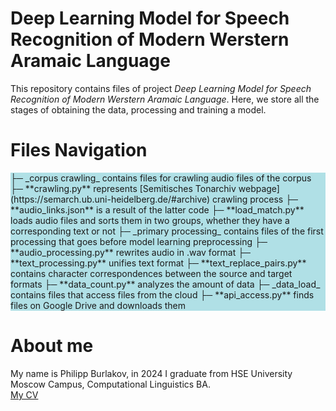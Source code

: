 # Deep Learning Model for Speech Recognition of Modern Werstern Aramaic Language
This repository contains files of project *Deep Learning Model for Speech Recognition of Modern Werstern Aramaic Language*. 
Here, we store all the stages of obtaining the data, processing and training a model.

# Files Navigation
<div style="background-color:powderblue;">
├─ _corpus crawling_ contains files for crawling audio files of the corpus
    ├─ **crawling.py** represents [Semitisches Tonarchiv webpage](https://semarch.ub.uni-heidelberg.de/#archive) crawling process
    ├─ **audio_links.json** is a result of the latter code
    ├─ **load_match.py** loads audio files and sorts them in two groups, whether they have a corresponding text or not
├─ _primary processing_ contains files of the first processing that goes before model learning preprocessing
    ├─ **audio_processing.py** rewrites audio in .wav format
    ├─ **text_processing.py** unifies text format
    ├─ **text_replace_pairs.py** contains character correspondences between the source and target formats
    ├─ **data_count.py** analyzes the amount of data
├─ _data_load_ contains files that access files from the cloud
    ├─ **api_access.py** finds files on Google Drive and downloads them
</div>


# About me
My name is Philipp Burlakov, in 2024 I graduate from HSE University Moscow Campus, Computational Linguistics BA.<br>
[My CV](https://drive.google.com/file/d/1ArmG8yozeX9hSdYGy-bUbW0L4vygBi_t/view?usp=sharing)
